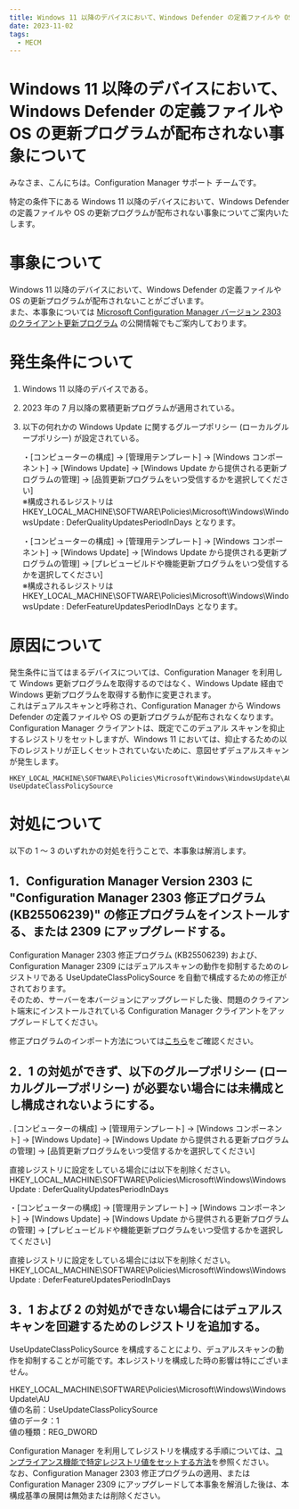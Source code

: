 ```yaml
---
title: Windows 11 以降のデバイスにおいて、Windows Defender の定義ファイルや OS の更新プログラムが配布されない事象について
date: 2023-11-02
tags:
  - MECM
---
```


# Windows 11 以降のデバイスにおいて、Windows Defender の定義ファイルや OS の更新プログラムが配布されない事象について

みなさま、こんにちは。Configuration Manager サポート チームです。

特定の条件下にある Windows 11 以降のデバイスにおいて、Windows Defender の定義ファイルや OS の更新プログラムが配布されない事象についてご案内いたします。

# 事象について
Windows 11 以降のデバイスにおいて、Windows Defender の定義ファイルや OS の更新プログラムが配布されないことがございます。  
また、本事象については [Microsoft Configuration Manager バージョン 2303 のクライアント更新プログラム](https://learn.microsoft.com/ja-jp/mem/configmgr/hotfix/2303/25073607) の公開情報でもご案内しております。

# 発生条件について
1. Windows 11 以降のデバイスである。  
2. 2023 年の 7 月以降の累積更新プログラムが適用されている。    
3. 以下の何れかの Windows Update に関するグループポリシー (ローカルグループポリシー) が設定されている。    

     ・[コンピューターの構成] -> [管理用テンプレート] -> [Windows コンポーネント] -> [Windows Update] -> [Windows Update から提供される更新プログラムの管理] -> [品質更新プログラムをいつ受信するかを選択してください]   
     ※構成されるレジストリは HKEY_LOCAL_MACHINE\SOFTWARE\Policies\Microsoft\Windows\WindowsUpdate : DeferQualityUpdatesPeriodInDays となります。

    ・[コンピューターの構成] -> [管理用テンプレート] -> [Windows コンポーネント] -> [Windows Update] -> [Windows Update から提供される更新プログラムの管理] -> [プレビュービルドや機能更新プログラムをいつ受信するかを選択してください]  
     ※構成されるレジストリは HKEY_LOCAL_MACHINE\SOFTWARE\Policies\Microsoft\Windows\WindowsUpdate : DeferFeatureUpdatesPeriodInDays となります。

# 原因について
発生条件に当てはまるデバイスについては、Configuration Manager を利用して Windows 更新プログラムを取得するのではなく、Windows Update 経由で Windows 更新プログラムを取得する動作に変更されます。  
これはデュアルスキャンと呼称され、Configuration Manager から Windows Defender の定義ファイルや OS の更新プログラムが配布されなくなります。
Configuration Manager クライアントは、既定でこのデュアル スキャンを抑止するレジストリをセットしますが、Windows 11 においては、抑止するための以下のレジストリが正しくセットされていないために、意図せずデュアルスキャンが発生します。

```
HKEY_LOCAL_MACHINE\SOFTWARE\Policies\Microsoft\Windows\WindowsUpdate\AU
UseUpdateClassPolicySource
```

# 対処について
以下の 1 ～ 3 のいずれかの対処を行うことで、本事象は解消します。

## 1．Configuration Manager Version 2303 に "Configuration Manager 2303 修正プログラム (KB25506239)" の修正プログラムをインストールする、または 2309 にアップグレードする。  
Configuration Manager 2303 修正プログラム (KB25506239) および、Configuration Manager 2309 にはデュアルスキャンの動作を抑制するためのレジストリである UseUpdateClassPolicySource を自動で構成するための修正がされております。  
そのため、サーバーを本バージョンにアップグレードした後、問題のクライアント端末にインストールされている Configuration Manager クライアントをアップグレードしてください。

修正プログラムのインポート方法については[こちら](https://learn.microsoft.com/ja-jp/mem/configmgr/hotfix/2303/25073607#update-information-for-microsoft--configuration-manager
)をご確認ください。

## 2．1 の対処ができず、以下のグループポリシー (ローカルグループポリシー) が必要ない場合には未構成とし構成されないようにする。  

. [コンピューターの構成] -> [管理用テンプレート] -> [Windows コンポーネント] -> [Windows Update] -> [Windows Update から提供される更新プログラムの管理] -> [品質更新プログラムをいつ受信するかを選択してください]   

直接レジストリに設定をしている場合には以下を削除ください。  
HKEY_LOCAL_MACHINE\SOFTWARE\Policies\Microsoft\Windows\WindowsUpdate : DeferQualityUpdatesPeriodInDays

・[コンピューターの構成] -> [管理用テンプレート] -> [Windows コンポーネント] -> [Windows Update] -> [Windows Update から提供される更新プログラムの管理] -> [プレビュービルドや機能更新プログラムをいつ受信するかを選択してください]  

直接レジストリに設定をしている場合には以下を削除ください。  
HKEY_LOCAL_MACHINE\SOFTWARE\Policies\Microsoft\Windows\WindowsUpdate : DeferFeatureUpdatesPeriodInDays

## 3．1 および 2 の対処ができない場合にはデュアルスキャンを回避するためのレジストリを追加する。  
UseUpdateClassPolicySource を構成することにより、デュアルスキャンの動作を抑制することが可能です。本レジストリを構成した時の影響は特にございません。   

HKEY_LOCAL_MACHINE\SOFTWARE\Policies\Microsoft\Windows\WindowsUpdate\AU  
値の名前：UseUpdateClassPolicySource  
値のデータ：1  
値の種類：REG_DWORD  

Configuration Manager を利用してレジストリを構成する手順については、[コンプライアンス機能で特定レジストリ値をセットする方法](https://jpmem.github.io/blog/mecm/20230307_01/)を参照ください。   
なお、Configuration Manager 2303 修正プログラムの適用、または Configuration Manager 2309 にアップグレードして本事象を解消した後は、本構成基準の展開は無効または削除ください。
